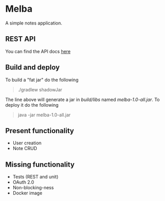 # Melba

A simple notes application.

## REST API
You can find the API docs [here](https://documenter.getpostman.com/view/749450/SVfRtnrL?version=latest)

## Build and deploy

To build a "fat jar" do the following
> ./gradlew shadowJar

The line above will generate a jar in _build/libs_ named _melba-1.0-all.jar_. To deploy it do the following
> java -jar melba-1.0-all.jar

## Present functionality

* User creation
* Note CRUD

## Missing functionality

* Tests (REST and unit)
* OAuth 2.0
* Non-blocking-ness
* Docker image
